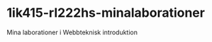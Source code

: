 1ik415-rl222hs-minalaborationer
===============================

Mina laborationer i Webbteknisk introduktion
